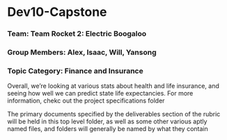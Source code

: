 # Dev10-Capstone

### Team: Team Rocket 2: Electric Boogaloo
### Group Members: Alex, Isaac, Will, Yansong
### Topic Category: Finance and Insurance

Overall, we’re looking at various stats about health and life insurance, and seeing how well we can predict state life expectancies. For more information, chekc out the project specifications folder

The primary documents specified by the deliverables section of the rubric will be held in this top level folder, as well as some other various aptly named files, and folders will generally be named by what they contain
